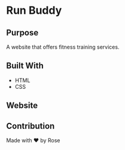 # Run Buddy

## Purpose
A website that offers fitness training services.

## Built With
* HTML
* CSS

## Website

## Contribution
Made with ❤️ by Rose
